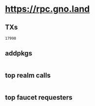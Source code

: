 # https://rpc.gno.land

## TXs
```
17998
```

## addpkgs
```
```

## top realm calls
```
```

## top faucet requesters
```
```

